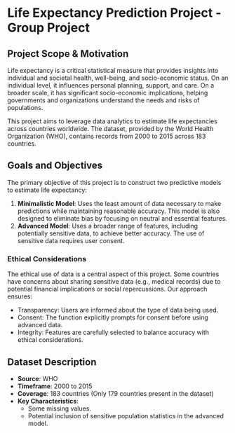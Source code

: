 # Life Expectancy Prediction Project - Group Project

## Project Scope & Motivation

Life expectancy is a critical statistical measure that provides insights into individual and societal health, well-being, and socio-economic status. On an individual level, it influences personal planning, support, and care. On a broader scale, it has significant socio-economic implications, helping governments and organizations understand the needs and risks of populations.

This project aims to leverage data analytics to estimate life expectancies across countries worldwide. The dataset, provided by the World Health Organization (WHO), contains records from 2000 to 2015 across 183 countries. 

## Goals and Objectives

The primary objective of this project is to construct two predictive models to estimate life expectancy:

1. **Minimalistic Model**: Uses the least amount of data necessary to make predictions while maintaining reasonable accuracy. This model is also designed to eliminate bias by focusing on neutral and essential features.
2. **Advanced Model**: Uses a broader range of features, including potentially sensitive data, to achieve better accuracy. The use of sensitive data requires user consent.

### Ethical Considerations

The ethical use of data is a central aspect of this project. Some countries have concerns about sharing sensitive data (e.g., medical records) due to potential financial implications or social repercussions. Our approach ensures:

- Transparency: Users are informed about the type of data being used.
- Consent: The function explicitly prompts for consent before using advanced data.
- Integrity: Features are carefully selected to balance accuracy with ethical considerations.

## Dataset Description

- **Source**: WHO
- **Timeframe**: 2000 to 2015
- **Coverage**: 183 countries (Only 179 countries present in the dataset)
- **Key Characteristics**:
  - Some missing values.
  - Potential inclusion of sensitive population statistics in the advanced model.
